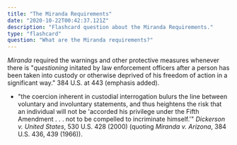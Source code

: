 ```yaml
---
title: "The Miranda Requirements"
date: "2020-10-22T00:42:37.121Z"
description: "Flashcard question about the Miranda Requirements."
type: "flashcard"
question: "What are the Miranda requirements?"
---
```


<i>Miranda</i> required the warnings and other protective measures whenever there is "<i>questioning</i> initated by law enforcement officers after a person has been taken into custody or otherwise deprived of his freedom of action in a significant way." 384 U.S. at 443 (emphasis added).
- "the coercion inherent in custodial interrogation bulurs the line between voluntary and involuntary statements, and thus heightens the risk that an individual will not be 'accorded his privilege under the Fifth Amendment . . . not to be compelled to incriminate himself.'" <i>Dickerson v. United States</i>, 530 U.S. 428 (2000) (quoting <i>Miranda v. Arizona</i>, 384 U.S. 436, 439 (1966)).